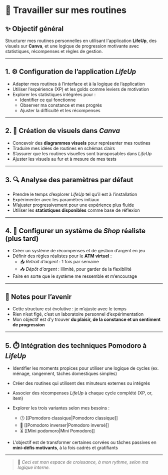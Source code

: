 # 🧩 Travailler sur mes routines

## ✨ Objectif général
Structurer mes routines personnelles en utilisant l'application **LifeUp**, des visuels sur **Canva**, et une logique de progression motivante avec statistiques, récompenses et règles de gestion.

---

## 1. ⚙️ Configuration de l’application *LifeUp*
- Adapter mes routines à l’interface et à la logique de l’application
- Utiliser l’expérience (XP) et les golds comme leviers de motivation
- Explorer les statistiques intégrées pour :
  - Identifier ce qui fonctionne
  - Observer ma constance et mes progrès
  - Ajuster la difficulté et les récompenses

---

## 2. 🎨 Création de visuels dans *Canva*
- Concevoir des **diagrammes visuels** pour représenter mes routines
- Traduire mes idées de routines en schémas clairs
- S’assurer que les routines visuelles sont transposables dans *LifeUp*
- Ajuster les visuels au fur et à mesure de mes tests

---

## 3. 🔍 Analyse des paramètres par défaut
- Prendre le temps d’explorer *LifeUp* tel qu’il est à l’installation
- Expérimenter avec les paramètres initiaux
- M’ajuster progressivement pour une expérience plus fluide
- Utiliser les **statistiques disponibles** comme base de réflexion

---

## 4. 🏪 Configurer un système de *Shop* réaliste (plus tard)
- Créer un système de récompenses et de gestion d’argent en jeu
- Définir des règles réalistes pour le **ATM virtuel** :
  - 📤 *Retrait d'argent* : 1 fois par semaine
  - 📥 *Dépôt d'argent* : illimité, pour garder de la flexibilité
- Faire en sorte que le système me ressemble et m’encourage

---

## 🔁 Notes pour l’avenir
- Cette structure est évolutive : je m’ajuste avec le temps
- Rien n’est figé, c’est un laboratoire personnel d’expérimentation
- Mon objectif est d’y trouver **du plaisir, de la constance et un sentiment de progression**

---

## 5. ⏱️ Intégration des techniques Pomodoro à *LifeUp*
- Identifier les moments propices pour utiliser une logique de cycles (ex. ménage, rangement, tâches domestiques simples)
- Créer des routines qui utilisent des minuteurs externes ou intégrés
- Associer des récompenses *LifeUp* à chaque cycle complété (XP, or, item)
- Explorer les trois variantes selon mes besoins :

  - 🕒 [[Pomodoro classique|Pomodoro classique]]
  - 🔄 [[Pomodoro inverser|Pomodoro inversé]] 
  - ⏳ [[Mini podomoro|Mini Pomodoro]]

- L’objectif est de transformer certaines corvées ou tâches passives en **mini-défis motivants**, à la fois cadrés et gratifiants

---

> 🌱 *Ceci est mon espace de croissance, à mon rythme, selon ma logique interne.*